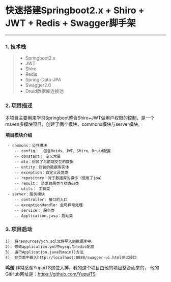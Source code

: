# 快速搭建Springboot2.x + Shiro + JWT + Redis + Swagger脚手架

------
### 1. 技术栈
> * Springboot2.x
> * JWT
> * Shiro
> * Redis
> * Spring-Data-JPA
> * Swagger2.0
> * Druid数据库连接池


### 2. 项目描述
本项目主要用来学习Springboot整合Shiro+JWT做用户权限的控制，是一个maven多模块项目，创建了俩个模块，commons模块与server模块。

**项目模块介绍**

     - commons：公共模块
        -- config：  包含Reids、JWT、Shiro、Druid配置
        -- constant： 定义常量
        -- dto：封装了与前端交互的数据
        -- entity：封装的数据库实体
        -- exception：自定义异常类
        -- repository：对于数据库的操作（使用了jpa）
        -- result： 请求结果类与状态码类
        -- utils： 工具类
     - server：服务模块
        -- controller: 接口的入口
        -- exceptionHandle: 全局异常处理
        -- service： 服务类
        -- Application.java：启动类

### 3. 项目启动
    1). 将resources/ych.sql文件导入到数据库中。
    2). 修改application.yml中mysql与redis配置
    3). 运行Application.java的main()方法
    4). 在页面中输入http://localhost:8888/swagger-ui.html测试接口



**鸣谢**
非常感谢YupaiTS这位大神，我的这个项目由他的项目整合而来的， 他的GitHub网址是：https://github.com/YupaiTS